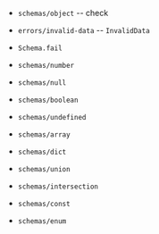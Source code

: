 - `schemas/object` -- check

- `errors/invalid-data` -- `InvalidData`

- `Schema.fail`

- `schemas/number`
- `schemas/null`
- `schemas/boolean`
- `schemas/undefined`

- `schemas/array`
- `schemas/dict`

- `schemas/union`
- `schemas/intersection`

- `schemas/const`
- `schemas/enum`
